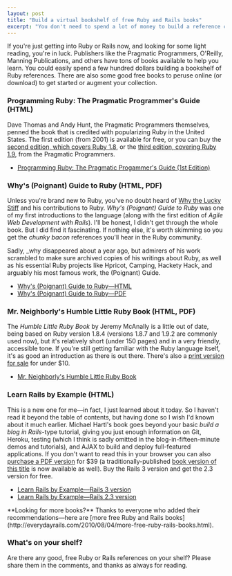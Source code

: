 ```yaml
---
layout: post
title: "Build a virtual bookshelf of free Ruby and Rails books"
excerpt: "You don't need to spend a lot of money to build a reference collection for Ruby and Rails. Here are some free books to help you become a better Rails developer."
---
```


If you're just getting into Ruby or Rails now, and looking for some light reading, you're in luck. Publishers like the Pragmatic Programmers, O'Reilly, Manning Publications, and others have tons of books available to help you learn. You could easily spend a few hundred dollars building a bookshelf of Ruby references. There are also some good free books to peruse online (or download) to get started or augment your collection.

### Programming Ruby: The Pragmatic Programmer's Guide (HTML)

Dave Thomas and Andy Hunt, the Pragmatic Programmers themselves, penned the book that is credited with popularizing Ruby in the United States. The first edition (from 2001) is available for free, or you can buy the [second edition, which covers Ruby 1.8](http://amzn.to/oWYAwN), or the [third edition, covering Ruby 1.9](http://amzn.to/rn1G2b), from the Pragmatic Programmers.

* [Programming Ruby: The Pragmatic Progammer's Guide (1st Edition)](http://ruby-doc.org/docs/ProgrammingRuby/)

### Why's (Poignant) Guide to Ruby (HTML, PDF)

Unless you're brand new to Ruby, you've no doubt heard of [Why the Lucky Stiff](http://en.wikipedia.org/wiki/Why_the_lucky_stiff) and his contributions to Ruby. _Why's (Poignant) Guide to Ruby_ was one of my first introductions to the language (along with the first edition of _Agile Web Development with Rails_). I'll be honest, I didn't get through the whole book. But I did find it fascinating. If nothing else, it's worth skimming so you get the _chunky bacon_ references you'll hear in the Ruby community.

Sadly, \_why disappeared about a year ago, but admirers of his work scrambled to make sure archived copies of his writings about Ruby, as well as his essential Ruby projects like Hpricot, Camping, Hackety Hack, and arguably his most famous work, the (Poignant) Guide.

* [Why's (Poignant) Guide to Ruby&mdash;HTML](http://mislav.uniqpath.com/poignant-guide/book/)
* [Why's (Poignant) Guide to Ruby&mdash;PDF](http://www.ember.co.nz/files/resources/whys-poignant-guide-to-ruby.pdf)

### Mr. Neighborly's Humble Little Ruby Book (HTML, PDF)

The _Humble Little Ruby Book_ by Jeremy McAnally is a little out of date, being based on Ruby version 1.8.4 (versions 1.8.7 and 1.9.2 are commonly used now), but it's relatively short (under 150 pages) and in a very friendly, accessible tone. If you're still getting familiar with the Ruby language itself, it's as good an introduction as there is out there. There's also a [print version for sale](http://www.lulu.com/product/paperback/mr-neighborlys-humble-little-ruby-book/498212) for under $10.

* [Mr. Neighborly's Humble Little Ruby Book](http://humblelittlerubybook.com/)

### Learn Rails by Example (HTML)

This is a new one for me&mdash;in fact, I just learned about it today. So I haven't read it beyond the table of contents, but having done so I wish I'd known about it much earlier. Michael Hartl's book goes beyond your basic _build a blog in Rails_-type tutorial, giving you just enough information on Git, Heroku, testing (which I think is sadly omitted in the blog-in-fifteen-minute demos and tutorials), and AJAX to build and deploy full-featured applications. If you don't want to read this in your browser you can also [purchase a PDF version](http://railstutorial.org/#buy) for $39 (a traditionally-published [book version of this title](http://amzn.to/ovOHFn) is now available as well). Buy the Rails 3 version and get the 2.3 version for free.

* [Learn Rails by Example&mdash;Rails 3 version](http://railstutorial.org/book)
* [Learn Rails by Example&mdash;Rails 2.3 version](http://railstutorial.org/book?version=2.3#top)

<div class="alert alert-info" markdown="1">
**Looking for more books?** Thanks to everyone who added their recommendations&mdash;here are [more free Ruby and Rails books](http://everydayrails.com/2010/08/04/more-free-ruby-rails-books.html).
</div>

### What's on your shelf?

Are there any good, free Ruby or Rails references on your shelf? Please share them in the comments, and thanks as always for reading.